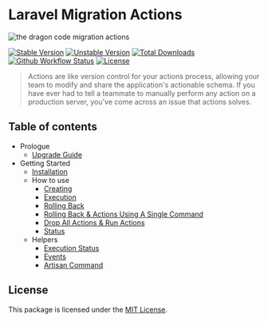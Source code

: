 # Laravel Migration Actions

![the dragon code migration actions](https://preview.dragon-code.pro/the-dragon-code/migration-actions.svg?brand=laravel)

[![Stable Version][badge_stable]][link_packagist]
[![Unstable Version][badge_unstable]][link_packagist]
[![Total Downloads][badge_downloads]][link_packagist]
[![Github Workflow Status][badge_build]][link_build]
[![License][badge_license]][link_license]

> Actions are like version control for your actions process, allowing your team to modify and share the application's actionable schema. If you have ever had to tell a teammate
> to manually perform any action on a production server, you've come across an issue that actions solves.

## Table of contents

* Prologue
    * [Upgrade Guide](prologue/upgrade.md)
* Getting Started
    * [Installation](getting-started/installation.md)
    * How to use
        * [Creating](getting-started/how-to-use/creating.md)
        * [Execution](getting-started/how-to-use/execution.md)
        * [Rolling Back](getting-started/how-to-use/rollback.md)
        * [Rolling Back & Actions Using A Single Command](getting-started/how-to-use/resetting.md)
        * [Drop All Actions & Run Actions](getting-started/how-to-use/freshing.md)
        * [Status](getting-started/how-to-use/status.md)
    * Helpers
        * [Execution Status](getting-started/helpers/execution-statuses.md)
        * [Events](getting-started/helpers/events.md)
        * [Artisan Command](getting-started/helpers/artisan.md)

## License

This package is licensed under the [MIT License](../LICENSE).


[badge_build]:          https://img.shields.io/github/workflow/status/TheDragonCode/laravel-migration-actions/phpunit?style=flat-square

[badge_downloads]:      https://img.shields.io/packagist/dt/dragon-code/laravel-migration-actions.svg?style=flat-square

[badge_license]:        https://img.shields.io/packagist/l/dragon-code/laravel-migration-actions.svg?style=flat-square

[badge_stable]:         https://img.shields.io/github/v/release/TheDragonCode/laravel-migration-actions?label=stable&style=flat-square

[badge_unstable]:       https://img.shields.io/badge/unstable-dev--main-orange?style=flat-square

[link_build]:           https://github.com/TheDragonCode/laravel-migration-actions/actions

[link_license]:         ../LICENSE

[link_packagist]:       https://packagist.org/packages/dragon-code/laravel-migration-actions
